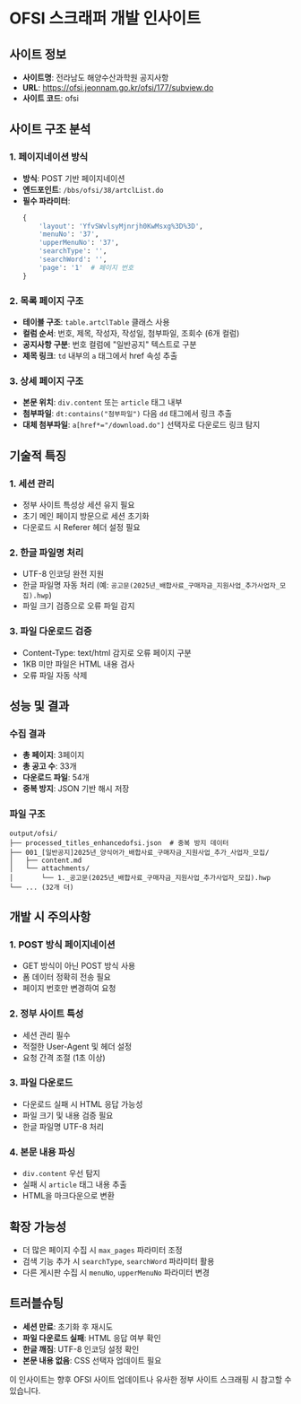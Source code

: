 # OFSI 스크래퍼 개발 인사이트

## 사이트 정보
- **사이트명**: 전라남도 해양수산과학원 공지사항
- **URL**: https://ofsi.jeonnam.go.kr/ofsi/177/subview.do
- **사이트 코드**: ofsi

## 사이트 구조 분석

### 1. 페이지네이션 방식
- **방식**: POST 기반 페이지네이션
- **엔드포인트**: `/bbs/ofsi/38/artclList.do`
- **필수 파라미터**:
  ```python
  {
      'layout': 'YfvSWvlsyMjnrjh0KwMsxg%3D%3D',
      'menuNo': '37',
      'upperMenuNo': '37',
      'searchType': '',
      'searchWord': '',
      'page': '1'  # 페이지 번호
  }
  ```

### 2. 목록 페이지 구조
- **테이블 구조**: `table.artclTable` 클래스 사용
- **컬럼 순서**: 번호, 제목, 작성자, 작성일, 첨부파일, 조회수 (6개 컬럼)
- **공지사항 구분**: 번호 컬럼에 "일반공지" 텍스트로 구분
- **제목 링크**: `td` 내부의 `a` 태그에서 href 속성 추출

### 3. 상세 페이지 구조
- **본문 위치**: `div.content` 또는 `article` 태그 내부
- **첨부파일**: `dt:contains("첨부파일")` 다음 `dd` 태그에서 링크 추출
- **대체 첨부파일**: `a[href*="/download.do"]` 선택자로 다운로드 링크 탐지

## 기술적 특징

### 1. 세션 관리
- 정부 사이트 특성상 세션 유지 필요
- 초기 메인 페이지 방문으로 세션 초기화
- 다운로드 시 Referer 헤더 설정 필요

### 2. 한글 파일명 처리
- UTF-8 인코딩 완전 지원
- 한글 파일명 자동 처리 (예: `공고문(2025년_배합사료_구매자금_지원사업_추가사업자_모집).hwp`)
- 파일 크기 검증으로 오류 파일 감지

### 3. 파일 다운로드 검증
- Content-Type: text/html 감지로 오류 페이지 구분
- 1KB 미만 파일은 HTML 내용 검사
- 오류 파일 자동 삭제

## 성능 및 결과

### 수집 결과
- **총 페이지**: 3페이지
- **총 공고 수**: 33개
- **다운로드 파일**: 54개
- **중복 방지**: JSON 기반 해시 저장

### 파일 구조
```
output/ofsi/
├── processed_titles_enhancedofsi.json  # 중복 방지 데이터
├── 001_[일반공지]2025년_양식어가_배합사료_구매자금_지원사업_추가_사업자_모집/
│   ├── content.md
│   └── attachments/
│       └── 1._공고문(2025년_배합사료_구매자금_지원사업_추가사업자_모집).hwp
└── ... (32개 더)
```

## 개발 시 주의사항

### 1. POST 방식 페이지네이션
- GET 방식이 아닌 POST 방식 사용
- 폼 데이터 정확히 전송 필요
- 페이지 번호만 변경하여 요청

### 2. 정부 사이트 특성
- 세션 관리 필수
- 적절한 User-Agent 및 헤더 설정
- 요청 간격 조절 (1초 이상)

### 3. 파일 다운로드
- 다운로드 실패 시 HTML 응답 가능성
- 파일 크기 및 내용 검증 필요
- 한글 파일명 UTF-8 처리

### 4. 본문 내용 파싱
- `div.content` 우선 탐지
- 실패 시 `article` 태그 내용 추출
- HTML을 마크다운으로 변환

## 확장 가능성
- 더 많은 페이지 수집 시 `max_pages` 파라미터 조정
- 검색 기능 추가 시 `searchType`, `searchWord` 파라미터 활용
- 다른 게시판 수집 시 `menuNo`, `upperMenuNo` 파라미터 변경

## 트러블슈팅
- **세션 만료**: 초기화 후 재시도
- **파일 다운로드 실패**: HTML 응답 여부 확인
- **한글 깨짐**: UTF-8 인코딩 설정 확인
- **본문 내용 없음**: CSS 선택자 업데이트 필요

이 인사이트는 향후 OFSI 사이트 업데이트나 유사한 정부 사이트 스크래핑 시 참고할 수 있습니다.